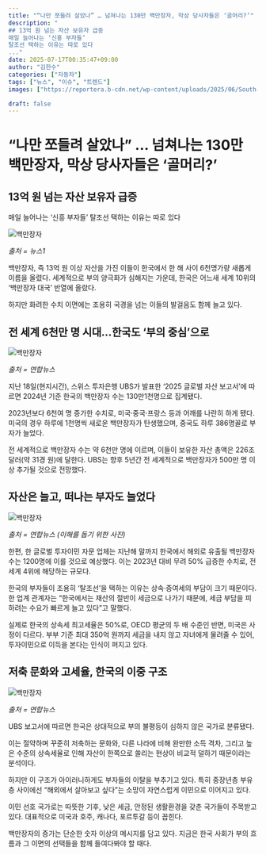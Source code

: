 ```yaml
---
title: "“나만 쪼들려 살았나” … 넘쳐나는 130만 백만장자, 막상 당사자들은 ‘골머리?’"
description: "
## 13억 원 넘는 자산 보유자 급증
매일 늘어나는 ‘신흥 부자들’
탈조선 택하는 이유는 따로 있다
..."
date: 2025-07-17T00:35:47+09:00
author: "김한수"
categories: ["자동차"]
tags: ["뉴스", "이슈", "트렌드"]
images: ["https://reportera.b-cdn.net/wp-content/uploads/2025/06/South-Koreas-Millionaires-Increase-1-1024x576.jpg"]

draft: false
---
```


# “나만 쪼들려 살았나” … 넘쳐나는 130만 백만장자, 막상 당사자들은 ‘골머리?’


## 13억 원 넘는 자산 보유자 급증
매일 늘어나는 ‘신흥 부자들’
탈조선 택하는 이유는 따로 있다


![백만장자](https://reportera.b-cdn.net/wp-content/uploads/2025/06/South-Koreas-Millionaires-Increase-1-1024x576.jpg)

*출처 = 뉴스1*

백만장자, 즉 13억 원 이상 자산을 가진 이들이 한국에서 한 해 사이 6천명가량 새롭게 이름을 올렸다. 세계적으로 부의 양극화가 심해지는 가운데, 한국은 어느새 세계 10위의 ‘백만장자 대국’ 반열에 올랐다.

하지만 화려한 수치 이면에는 조용히 국경을 넘는 이들의 발걸음도 함께 늘고 있다.


## 전 세계 6천만 명 시대…한국도 ‘부의 중심’으로


![백만장자](https://reportera.b-cdn.net/wp-content/uploads/2025/06/백만장자-1024x536.jpg)

*출처 = 연합뉴스*

지난 18일(현지시간), 스위스 투자은행 UBS가 발표한 ‘2025 글로벌 자산 보고서’에 따르면 2024년 기준 한국의 백만장자 수는 130만1천명으로 집계됐다.

2023년보다 6천여 명 증가한 수치로, 미국·중국·프랑스 등과 어깨를 나란히 하게 됐다. 미국의 경우 하루에 1천명씩 새로운 백만장자가 탄생했으며, 중국도 하루 386명꼴로 부자가 늘었다.

전 세계적으로 백만장자 수는 약 6천만 명에 이르며, 이들이 보유한 자산 총액은 226조 달러(약 31경 원)에 달한다. UBS는 향후 5년간 전 세계적으로 백만장자가 500만 명 이상 추가될 것으로 전망했다.


## 자산은 늘고, 떠나는 부자도 늘었다


![백만장자](https://reportera.b-cdn.net/wp-content/uploads/2025/06/해외이민-1024x683.jpg)

*출처 = 연합뉴스 (이해를 돕기 위한 사진)*

한편, 한 글로벌 투자이민 자문 업체는 지난해 말까지 한국에서 해외로 유출될 백만장자 수는 1200명에 이를 것으로 예상했다. 이는 2023년 대비 무려 50% 급증한 수치로, 전 세계 4위에 해당하는 규모다.

한국의 부자들이 조용히 ‘탈조선’을 택하는 이유는 상속·증여세의 부담이 크기 때문이다. 한 업계 관계자는 “한국에서는 재산의 절반이 세금으로 나가기 때문에, 세금 부담을 피하려는 수요가 빠르게 늘고 있다”고 말했다.

실제로 한국의 상속세 최고세율은 50%로, OECD 평균의 두 배 수준인 반면, 미국은 사정이 다르다. 부부 기준 최대 350억 원까지 세금을 내지 않고 자녀에게 물려줄 수 있어, 투자이민으로 이득을 본다는 인식이 퍼지고 있다.


## 저축 문화와 고세율, 한국의 이중 구조


![백만장자](https://reportera.b-cdn.net/wp-content/uploads/2025/06/UBS-1024x645.jpg)

*출처 = 연합뉴스*

UBS 보고서에 따르면 한국은 상대적으로 부의 불평등이 심하지 않은 국가로 분류됐다.

이는 절약하며 꾸준히 저축하는 문화와, 다른 나라에 비해 완만한 소득 격차, 그리고 높은 수준의 상속세율로 인해 자산이 한쪽으로 쏠리는 현상이 비교적 덜하기 때문이라는 분석이다.

하지만 이 구조가 아이러니하게도 부자들의 이탈을 부추기고 있다. 특히 중장년층 부유층 사이에선 “해외에서 살아보고 싶다”는 소망이 자연스럽게 이민으로 이어지고 있다.

이민 선호 국가로는 따뜻한 기후, 낮은 세금, 안정된 생활환경을 갖춘 국가들이 주목받고 있다. 대표적으로 미국과 호주, 캐나다, 포르투갈 등이 꼽힌다.

백만장자의 증가는 단순한 숫자 이상의 메시지를 담고 있다. 지금은 한국 사회가 부의 흐름과 그 이면의 선택들을 함께 들여다봐야 할 때다.
